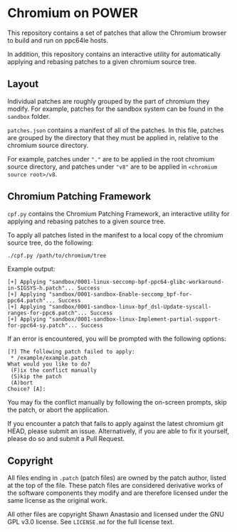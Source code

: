 Chromium on POWER
=============
This repository contains a set of patches that allow the Chromium browser
to build and run on ppc64le hosts. 

In addition, this repository contains an interactive utility for
automatically applying and rebasing patches to a given chromium source tree.


Layout
----
Individual patches are roughly grouped by the part of chromium they modify.
For example, patches for the sandbox system can be found in the `sandbox` folder.

`patches.json` contains a manifest of all of the patches. In this file,
patches are grouped by the directory that they must be applied in, relative
to the chromium source directory. 

For example, patches under `"."` are to be applied in the root chromium source
directory, and patches under `"v8"` are to be applied in `<chromium source root>/v8`.


Chromium Patching Framework
----------------
`cpf.py` contains the Chromium Patching Framework, an interactive utility for
applying and rebasing patches to a given source tree.

To apply all patches listed in the manifest to a local copy of the chromium source tree,
do the following:
```
./cpf.py /path/to/chromium/tree
```

Example output:
```
[+] Applying "sandbox/0001-linux-seccomp-bpf-ppc64-glibc-workaround-in-SIGSYS-h.patch"... Success
[+] Applying "sandbox/0001-sandbox-Enable-seccomp_bpf-for-ppc64.patch"... Success
[+] Applying "sandbox/0001-sandbox-linux-bpf_dsl-Update-syscall-ranges-for-ppc6.patch"... Success
[+] Applying "sandbox/0001-sandbox-linux-Implement-partial-support-for-ppc64-sy.patch"... Success
```

If an error is encountered, you will be prompted with the following options:
```
[?] The following patch failed to apply:
 * /example/example.patch
What would you like to do?
 (F)ix the conflict manually
 (S)kip the patch
 (A)bort
Choice? [A]:
```

You may fix the conflict manually by following the on-screen prompts, skip the
patch, or abort the application.

If you encounter a patch that fails to apply against the latest chromium git HEAD,
please submit an issue. Alternatively, if you are able to fix it yourself, please
do so and submit a Pull Request.


Copyright
------
All files ending in `.patch` (patch files) are owned by the patch author, 
listed at the top of the file. These patch files are considered derivative
works of the software components they modify and are therefore licensed under
the same license as the original work.

All other files are copyright Shawn Anastasio and licensed under the GNU GPL v3.0
license. See `LICENSE.md` for the full license text.
